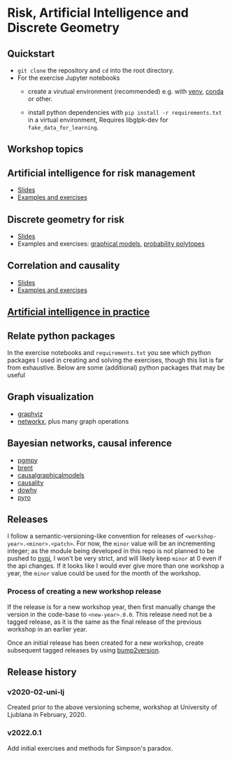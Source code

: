 # Risk, Artificial Intelligence and Discrete Geometry

## Quickstart

* `git clone` the repository and `cd` into the root directory.
* For the exercise Jupyter notebooks
  * create a virutual environment (recommended)  e.g. with [venv](https://docs.python.org/3/library/venv.html), [conda](https://docs.conda.io/en/latest/) or other.

  * install python dependencies with `pip install -r requirements.txt` in a virtual environment,  Requires libglpk-dev for `fake_data_for_learning`.

## Workshop topics

## Artificial intelligence for risk management

* [Slides](slides/ai-for-risk)
* [Examples and exercises](notebooks/model-selection-exercises.ipynb)

## Discrete geometry for risk

* [Slides](slides/discrete-geometry)
* Examples and exercises: [graphical models](notebooks/graphical-models-exercises.ipynb), [probability polytopes](notebooks/probability-polytope-exercises.ipynb)

## Correlation and causality

* [Slides](slides/correlation-causality)
* [Examples and exercises](notebooks/causal-models-exercises.ipynb)

## [Artificial intelligence in practice](slides/ai-in-practice)

## Relate python packages

In the exercise notebooks and `requirements.txt` you see which python packages I used in creating and solving the exercises, though this list is far from exhaustive. Below are some (additional) python packages that may be useful

## Graph visualization

* [graphviz](https://graphviz.readthedocs.io/en/stable/)
* [networkx](https://networkx.github.io/), plus many graph operations

## Bayesian networks, causal inference

* [pgmpy](https://pgmpy.org/)
* [brent](https://koaning.github.io/brent/)
* [causalgraphicalmodels](https://github.com/ijmbarr/causalgraphicalmodels)
* [causality](https://github.com/akelleh/causality)
* [dowhy](https://microsoft.github.io/dowhy/)
* [pyro](https://pyro.ai/)

## Releases

I follow a semantic-versioning-like convention for releases of `<workshop-year>.<minor>.<patch>`. For now, the `minor` value will be an incrementing integer; as the module being developed in this repo is not planned to be pushed to [pypi](https://pypi.org/), I won't be very strict, and will likely keep `minor` at 0 even if the api changes. If it looks like I would ever give more than one workshop a year, the `minor` value could be used for the month of the workshop.

### Process of creating a new workshop release

If the release is for a new workshop year, then first manually change the version in the code-base to `<new-year>.0.0`. This release need not be a tagged release, as it is the same as the final release of the previous workshop in an earlier year.

Once an initial release has been created for a new workshop, create subsequent tagged releases by using [bump2version](https://pypi.org/project/bump2version/).

## Release history

### v2020-02-uni-lj

Created prior to the above versioning scheme, workshop at University of Ljublana in February, 2020.

### v2022.0.1

Add initial exercises and methods for Simpson's paradox.
